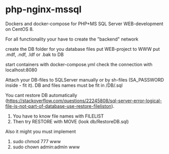 # php-nginx-mssql
Dockers and docker-compose for PHP+MS SQL Server WEB-development on CentOS 8.

For all functionality your have to create the "backend" network

create the DB folder for you database files
put WEB-project to WWW
put .mdf, .ndf, .ldf or .bak to DB

start containers with docker-compose.yml
check the connection with localhost:8080

Attach your DB-files to SQLServer manually or 
by sh-files (SA_PASSWORD inside - fit it). DB and files names must be fit in /DB/.sql

You cant restore DB automatically (https://stackoverflow.com/questions/22245808/sql-server-error-logical-file-is-not-part-of-database-use-restore-fileliston).
1. You have to know file names with FILELIST
2. Then try RESTORE with MOVE (look db/RestoreDB.sql)

Also it might you must implement
1. sudo chmod 777 www
2. sudo chown admin:admin www
